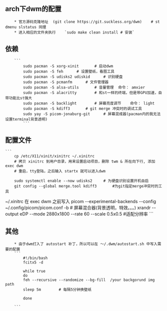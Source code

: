 ##	arch下dwm的配置
		* 官方源码克隆地址	(git clone https://git.suckless.org/dwm)	# st dmenu slstatus 同理
		* 进入相应的文件夹执行	`sudo make clean install # 安装`
		
##	依赖
		```
			sudo pacman -S xorg-xinit		# 启动dwm
			sudo pacman -S feh		# 设置壁纸，看图工具
			sudo pacman -S udisks2 udiskid		# 识别硬盘	
			sudo pacman -S pcmanfm		# 文件管理器	
			sudo pacman -S alsa-utils		# 音量管理	命令： amxier	
			sudo pacman -S alacritty		# 和st一样的终端，但是带GPU加速，自带功能比st强大	
			sudo pacman -S backlight		# 屏幕亮度调节	命令： light	
			sudo pacman -S kdiff3		# git merge 冲突时的调试工具	
			sudo yay -S picom-jonaburg-git		# 屏幕混成器(pacman内的我无法设置terminal背景透明)	
			```

##	配置文件
	```
		cp /etc/X11/xinit/xinitrc ~/.xinitrc	
		# 拷贝 xinitrc 到用户目录，用来设置启动项目，删除 twm & 所在向下行, 添加 exec dwm 
		# 重启，tty登陆，之后输入 startx 就可以进入dwm

		sudo systemctl enable --now udisks2		# 为硬盘识别设置开机自启
		git config --global merge.tool kdiff3		#为git指定merge冲突时的工具

~/.xinitrc  在 exec dwm 之前写入 
		picom --experimental-backends --config ~/.config/picom/picom.conf -b  # 屏幕混合器(背景透明，特效。。。)
		xrandr --output eDP --mode 2880x1800 --rate 60 --scale 0.5x0.5	#适配分辨率
	```

##	其他
		* 由于dwm打入了 autostart 补丁，所以可以在 ～/.dwm/autostart.sh 中写入需要的配置
		```
			#!/bin/bash
			fcitx5 -d

			while true
			do
			feh --recursive --randomize --bg-fill  /your backgorund img path
			sleep 5m		# 每隔5分钟换壁纸
			
			done
			
		```
